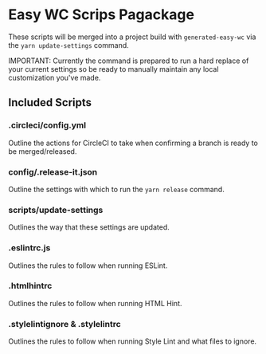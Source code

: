 # Easy WC Scrips Pagackage

These scripts will be merged into a project build with `generated-easy-wc` via the `yarn update-settings` command.

IMPORTANT: Currently the command is prepared to run a hard replace of your current settings so be ready to manually maintain any local customization you've made.

## Included Scripts

### .circleci/config.yml

Outline the actions for CircleCI to take when confirming a branch is ready to be merged/released.

### config/.release-it.json

Outline the settings with which to run the `yarn release` command.

### scripts/update-settings

Outlines the way that these settings are updated.

### .eslintrc.js

Outlines the rules to follow when running ESLint.

### .htmlhintrc

Outlines the rules to follow when running HTML Hint.

### .stylelintignore &amp; .stylelintrc

Outlines the rules to follow when running Style Lint and what files to ignore.
